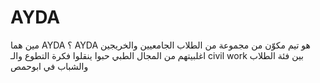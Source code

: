 # AYDA
مين هما AYDA ؟ AYDA هو تيم مكوّن من مجموعة من الطلاب الجامعيين والخريجين اغلبيتهم من المجال الطبي حبوا ينقلوا فكرة التطوع والـ civil work بين فئة الطلاب والشباب في ابوحمص
